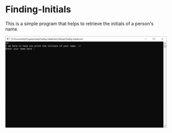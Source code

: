 # Finding-Initials
This is a simple program that helps to retrieve the initials of a person's name.

![screenshot1](/screenshots/ss_1.PNG?raw=true)

